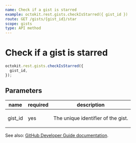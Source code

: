 ```yaml
---
name: Check if a gist is starred
example: octokit.rest.gists.checkIsStarred({ gist_id })
route: GET /gists/{gist_id}/star
scope: gists
type: API method
---
```


# Check if a gist is starred

```js
octokit.rest.gists.checkIsStarred({
  gist_id,
});
```

## Parameters

<table>
  <thead>
    <tr>
      <th>name</th>
      <th>required</th>
      <th>description</th>
    </tr>
  </thead>
  <tbody>
    <tr><td>gist_id</td><td>yes</td><td>

The unique identifier of the gist.

</td></tr>
  </tbody>
</table>

See also: [GitHub Developer Guide documentation](https://docs.github.com/rest/reference/gists#check-if-a-gist-is-starred).
